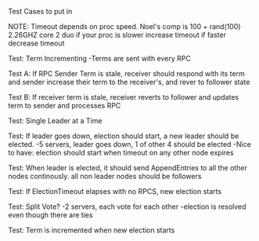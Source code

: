 Test Cases to put in

NOTE: Timeout depends on proc speed. Noel's comp is 100 + rand(100) 2.26GHZ core 2 duo
if your proc is slower increase timeout
if faster decrease timeout

Test: Term Incrementing
-Terms are sent with every RPC

Test A: If RPC Sender Term is stale, receiver should respond with its term
and sender increase their term to the receiver's, and rever to follower state

Test B: If receiver term is stale, receiver reverts to follower and updates term to sender
and processes RPC

Test: Single Leader at a Time

Test: If leader goes down, election should start, a new leader should be elected.
-5 servers, leader goes down, 1 of other 4 should be elected
-Nice to have: election should start when timeout on any other node expires

Test: When leader is elected, it should send AppendEntries to all the other nodes continously. all non leader nodes
should be followers

Test: If ElectionTimeout elapses with no RPCS, new election starts

Test: Split Vote? 
-2 servers, each vote for each other
-election is resolved even though there are ties

Test: Term is incremented when new election starts



